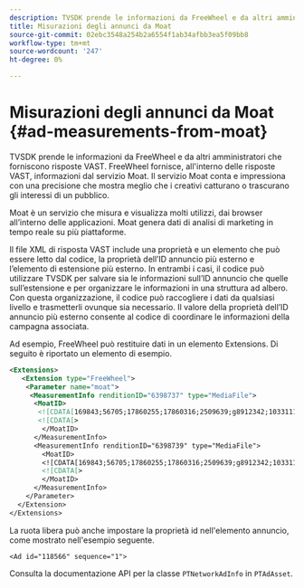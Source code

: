 ```yaml
---
description: TVSDK prende le informazioni da FreeWheel e da altri amministratori che forniscono risposte VAST. FreeWheel fornisce, all'interno delle risposte VAST, informazioni dal servizio Moat. Il servizio Moat conta e impressiona con una precisione che mostra meglio che i creativi catturano o trascurano gli interessi di un pubblico.
title: Misurazioni degli annunci da Moat
source-git-commit: 02ebc3548a254b2a6554f1ab34afbb3ea5f09bb8
workflow-type: tm+mt
source-wordcount: '247'
ht-degree: 0%

---
```


# Misurazioni degli annunci da Moat {#ad-measurements-from-moat}

TVSDK prende le informazioni da FreeWheel e da altri amministratori che forniscono risposte VAST. FreeWheel fornisce, all&#39;interno delle risposte VAST, informazioni dal servizio Moat. Il servizio Moat conta e impressiona con una precisione che mostra meglio che i creativi catturano o trascurano gli interessi di un pubblico.

Moat è un servizio che misura e visualizza molti utilizzi, dai browser all’interno delle applicazioni. Moat genera dati di analisi di marketing in tempo reale su più piattaforme.

Il file XML di risposta VAST include una proprietà e un elemento che può essere letto dal codice, la proprietà dell’ID annuncio più esterno e l’elemento di estensione più esterno. In entrambi i casi, il codice può utilizzare TVSDK per salvare sia le informazioni sull’ID annuncio che quelle sull’estensione e per organizzare le informazioni in una struttura ad albero. Con questa organizzazione, il codice può raccogliere i dati da qualsiasi livello e trasmetterli ovunque sia necessario. Il valore della proprietà dell’ID annuncio più esterno consente al codice di coordinare le informazioni della campagna associata.

Ad esempio, FreeWheel può restituire dati in un elemento Extensions. Di seguito è riportato un elemento di esempio.

```xml
<Extensions> 
   <Extension type="FreeWheel"> 
    <Parameter name="moat"> 
     <MeasurementInfo renditionID="6398737" type="MediaFile"> 
      <MoatID> 
       <![CDATA[169843;56705;17860255;17860316;2509639;g8912342;103311138;g436558;530633]]]]> 
       <![CDATA[> 
        </MoatID> 
      </MeasurementInfo> 
      <MeasurementInfo renditionID="6398739" type="MediaFile"> 
        <MoatID> 
        <![CDATA[169843;56705;17860255;17860316;2509639;g8912342;103311138;g436558;530633]]]]> 
        <![CDATA[> 
        </MoatID> 
      </MeasurementInfo> 
    </Parameter> 
  </Extension> 
</Extensions>
```

La ruota libera può anche impostare la proprietà id nell&#39;elemento annuncio, come mostrato nell&#39;esempio seguente.

```
<Ad id="118566" sequence="1">
```

Consulta la documentazione API per la classe `PTNetworkAdInfo` in `PTAdAsset`.
